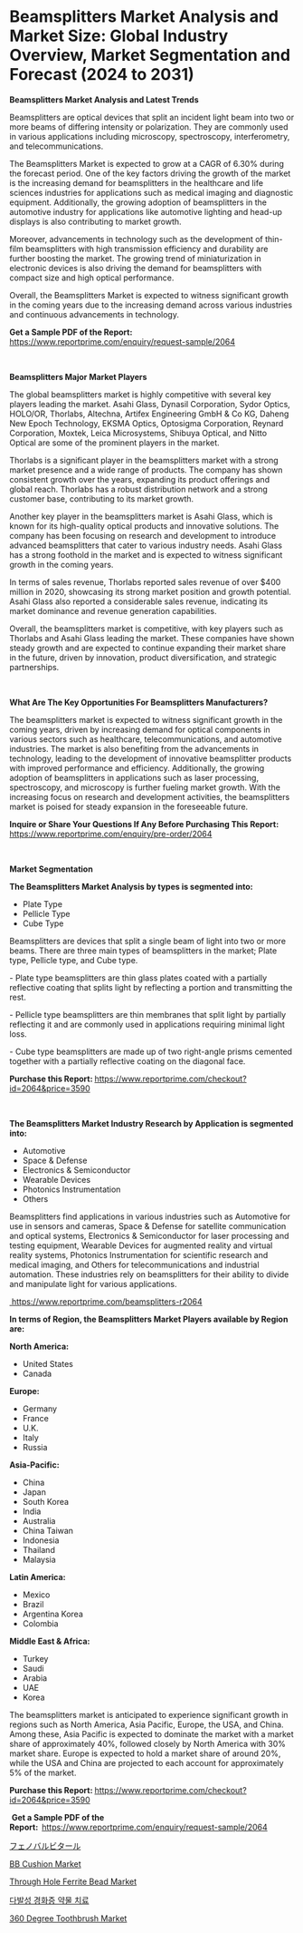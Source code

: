 <p><h1>Beamsplitters Market Analysis and Market Size: Global Industry Overview, Market Segmentation and Forecast (2024 to 2031)</h1></p><p><strong>Beamsplitters Market Analysis and Latest Trends</strong></p>
<p><p>Beamsplitters are optical devices that split an incident light beam into two or more beams of differing intensity or polarization. They are commonly used in various applications including microscopy, spectroscopy, interferometry, and telecommunications.</p><p>The Beamsplitters Market is expected to grow at a CAGR of 6.30% during the forecast period. One of the key factors driving the growth of the market is the increasing demand for beamsplitters in the healthcare and life sciences industries for applications such as medical imaging and diagnostic equipment. Additionally, the growing adoption of beamsplitters in the automotive industry for applications like automotive lighting and head-up displays is also contributing to market growth.</p><p>Moreover, advancements in technology such as the development of thin-film beamsplitters with high transmission efficiency and durability are further boosting the market. The growing trend of miniaturization in electronic devices is also driving the demand for beamsplitters with compact size and high optical performance.</p><p>Overall, the Beamsplitters Market is expected to witness significant growth in the coming years due to the increasing demand across various industries and continuous advancements in technology.</p></p>
<p><strong>Get a Sample PDF of the Report:&nbsp;</strong> <a href="https://www.reportprime.com/enquiry/request-sample/2064">https://www.reportprime.com/enquiry/request-sample/2064</a></p>
<p>&nbsp;</p>
<p><strong>Beamsplitters Major Market Players</strong></p>
<p><p>The global beamsplitters market is highly competitive with several key players leading the market. Asahi Glass, Dynasil Corporation, Sydor Optics, HOLO/OR, Thorlabs, Altechna, Artifex Engineering GmbH & Co KG, Daheng New Epoch Technology, EKSMA Optics, Optosigma Corporation, Reynard Corporation, Moxtek, Leica Microsystems, Shibuya Optical, and Nitto Optical are some of the prominent players in the market.</p><p>Thorlabs is a significant player in the beamsplitters market with a strong market presence and a wide range of products. The company has shown consistent growth over the years, expanding its product offerings and global reach. Thorlabs has a robust distribution network and a strong customer base, contributing to its market growth.</p><p>Another key player in the beamsplitters market is Asahi Glass, which is known for its high-quality optical products and innovative solutions. The company has been focusing on research and development to introduce advanced beamsplitters that cater to various industry needs. Asahi Glass has a strong foothold in the market and is expected to witness significant growth in the coming years.</p><p>In terms of sales revenue, Thorlabs reported sales revenue of over $400 million in 2020, showcasing its strong market position and growth potential. Asahi Glass also reported a considerable sales revenue, indicating its market dominance and revenue generation capabilities.</p><p>Overall, the beamsplitters market is competitive, with key players such as Thorlabs and Asahi Glass leading the market. These companies have shown steady growth and are expected to continue expanding their market share in the future, driven by innovation, product diversification, and strategic partnerships.</p></p>
<p>&nbsp;</p>
<p><strong>What Are The Key Opportunities For Beamsplitters Manufacturers?</strong></p>
<p><p>The beamsplitters market is expected to witness significant growth in the coming years, driven by increasing demand for optical components in various sectors such as healthcare, telecommunications, and automotive industries. The market is also benefiting from the advancements in technology, leading to the development of innovative beamsplitter products with improved performance and efficiency. Additionally, the growing adoption of beamsplitters in applications such as laser processing, spectroscopy, and microscopy is further fueling market growth. With the increasing focus on research and development activities, the beamsplitters market is poised for steady expansion in the foreseeable future.</p></p>
<p><strong>Inquire or Share Your Questions If Any Before Purchasing This Report:</strong> <a href="https://www.reportprime.com/enquiry/pre-order/2064">https://www.reportprime.com/enquiry/pre-order/2064</a></p>
<p>&nbsp;</p>
<p><strong>Market Segmentation</strong></p>
<p><strong>The Beamsplitters Market Analysis by types is segmented into:</strong></p>
<p><ul><li>Plate Type</li><li>Pellicle Type</li><li>Cube Type</li></ul></p>
<p><p>Beamsplitters are devices that split a single beam of light into two or more beams. There are three main types of beamsplitters in the market; Plate type, Pellicle type, and Cube type. </p><p>- Plate type beamsplitters are thin glass plates coated with a partially reflective coating that splits light by reflecting a portion and transmitting the rest.</p><p>- Pellicle type beamsplitters are thin membranes that split light by partially reflecting it and are commonly used in applications requiring minimal light loss.</p><p>- Cube type beamsplitters are made up of two right-angle prisms cemented together with a partially reflective coating on the diagonal face.</p></p>
<p><strong>Purchase this Report:&nbsp;</strong><a href="https://www.reportprime.com/checkout?id=2064&price=3590">https://www.reportprime.com/checkout?id=2064&price=3590</a></p>
<p>&nbsp;</p>
<p><strong>The Beamsplitters Market Industry Research by Application is segmented into:</strong></p>
<p><ul><li>Automotive</li><li>Space & Defense</li><li>Electronics & Semiconductor</li><li>Wearable Devices</li><li>Photonics Instrumentation</li><li>Others</li></ul></p>
<p><p>Beamsplitters find applications in various industries such as Automotive for use in sensors and cameras, Space & Defense for satellite communication and optical systems, Electronics & Semiconductor for laser processing and testing equipment, Wearable Devices for augmented reality and virtual reality systems, Photonics Instrumentation for scientific research and medical imaging, and Others for telecommunications and industrial automation. These industries rely on beamsplitters for their ability to divide and manipulate light for various applications.</p></p>
<p><a href="https://www.reportprime.com/beamsplitters-r2064">&nbsp;https://www.reportprime.com/beamsplitters-r2064</a></p>
<p><strong>In terms of Region, the Beamsplitters Market Players available by Region are:</strong></p>
<p>
    <p> <strong> North America: </strong>
        <ul>
            <li>United States</li>
            <li>Canada</li>
        </ul>
        </p> 
    <p> <strong> Europe: </strong>
        <ul>
            <li>Germany</li>
            <li>France</li>
            <li>U.K.</li>
            <li>Italy</li>
            <li>Russia</li>
        </ul>
        </p> 
    <p> <strong> Asia-Pacific: </strong>
        <ul>
            <li>China</li>
            <li>Japan</li>
            <li>South Korea</li>
            <li>India</li>
            <li>Australia</li>
            <li>China Taiwan</li>
            <li>Indonesia</li>
            <li>Thailand</li>
            <li>Malaysia</li>
        </ul>
        </p> 
    <p> <strong> Latin America: </strong>
        <ul>
            <li>Mexico</li>
            <li>Brazil</li>
            <li>Argentina Korea</li>
            <li>Colombia</li>
        </ul>
        </p> 
    <p> <strong> Middle East & Africa: </strong>
        <ul>
            <li>Turkey</li>
            <li>Saudi</li>
            <li>Arabia</li>
            <li>UAE</li>
            <li>Korea</li>
        </ul>
    </p>
    </p>
<p><p>The beamsplitters market is anticipated to experience significant growth in regions such as North America, Asia Pacific, Europe, the USA, and China. Among these, Asia Pacific is expected to dominate the market with a market share of approximately 40%, followed closely by North America with 30% market share. Europe is expected to hold a market share of around 20%, while the USA and China are projected to each account for approximately 5% of the market.</p></p>
<p><strong>Purchase this Report: </strong><a href="https://www.reportprime.com/checkout?id=2064&price=3590">https://www.reportprime.com/checkout?id=2064&price=3590</a></p>
<p>&nbsp;<strong>Get a Sample PDF of the Report:&nbsp;&nbsp;</strong><a href="https://www.reportprime.com/enquiry/request-sample/2064">https://www.reportprime.com/enquiry/request-sample/2064</a></p>
<p><strong></strong></p>
<p><p><a href="https://github.com/tubbs463/Market-Research-Report-List-1/blob/main/916007771937.md">フェノバルビタール</a></p><p><a href="https://issuu.com/reportprime-2/docs/bb-cushion-market-size-2030.pptx">BB Cushion Market</a></p><p><a href="https://github.com/MaraKoelpin2023/Market-Research-Report-List-1/blob/main/through-hole-ferrite-bead-market.md">Through Hole Ferrite Bead Market</a></p><p><a href="https://medium.com/@angelardelean202220221/%EB%8B%A4%EB%B0%9C%EC%84%B1-%EA%B2%BD%ED%99%94%EC%A6%9D-%EC%95%BD%EB%AC%BC-%EC%B9%98%EB%A3%8C-%EC%8B%9C%EC%9E%A5-%EA%B7%9C%EB%AA%A8-%EB%B0%8F-%EC%8B%9C%EC%9E%A5-%EB%8F%99%ED%96%A5-%EC%A0%84%EB%B0%98%EC%A0%81%EC%9D%B8-%EC%82%B0%EC%97%85-%EA%B0%9C%EC%9A%94-2024%EB%85%84%EB%B6%80%ED%84%B0-2031%EB%85%84%EA%B9%8C%EC%A7%80-08718d590dc7">다발성 경화증 약물 치료</a></p><p><a href="https://issuu.com/reportprime-2/docs/360-degree-toothbrush-market-size-2030.pptx">360 Degree Toothbrush Market</a></p></p>